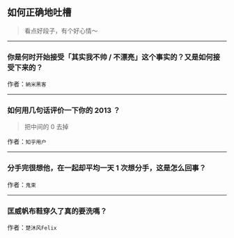 ## 如何正确地吐槽

> 看点好段子，有个好心情～


 
---

### 你是何时开始接受「其实我不帅 / 不漂亮」这个事实的？又是如何接受下来的？

> 


作者：`納米黑客`

---

### 如何用几句话评价一下你的 2013 ？

> 把中间的 0 去掉


作者：`知乎用户`

---

### 分手完很想他，在一起却平均一天 1 次想分手，这是怎么回事？

> 


作者：`鬼束`

---

### 匡威帆布鞋穿久了真的要洗嗎？

> 


作者：`楚沐风Felix`